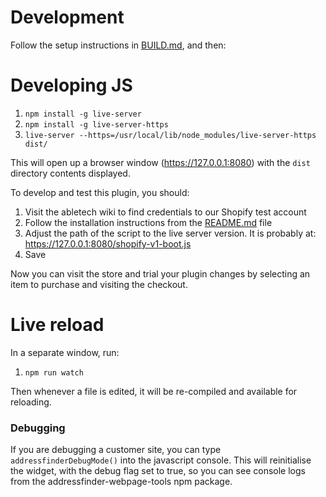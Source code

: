 # Development

Follow the setup instructions in [BUILD.md](BUILD.md), and then:

# Developing JS

1. `npm install -g live-server`
1. `npm install -g live-server-https`
2. `live-server --https=/usr/local/lib/node_modules/live-server-https dist/`

This will open up a browser window (https://127.0.0.1:8080) with the `dist` directory contents displayed.

To develop and test this plugin, you should:

1. Visit the abletech wiki to find credentials to our Shopify test account
1. Follow the installation instructions from the [README.md](README.md) file
1. Adjust the path of the script to the live server version. It is probably at: https://127.0.0.1:8080/shopify-v1-boot.js
1. Save

Now you can visit the store and trial your plugin changes by selecting an item to purchase and
visiting the checkout.

# Live reload

In a separate window, run:

1. `npm run watch`

Then whenever a file is edited, it will be re-compiled and available for reloading.

### Debugging
  If you are debugging a customer site, you can type `addressfinderDebugMode()` into the javascript console. This will reinitialise the widget, with the debug flag set to true, so you can see console logs from the addressfinder-webpage-tools npm package.
